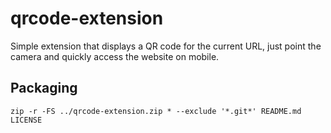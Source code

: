 # qrcode-extension

Simple extension that displays a QR code for the current URL, just point the camera and quickly access the website on mobile.

## Packaging

`zip -r -FS ../qrcode-extension.zip * --exclude '*.git*' README.md LICENSE`
